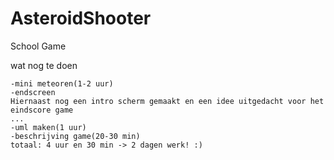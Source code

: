 # AsteroidShooter
School Game

wat nog te doen
   
   
    -mini meteoren(1-2 uur)
    -endscreen
    Hiernaast nog een intro scherm gemaakt en een idee uitgedacht voor het eindscore game
    ...
    -uml maken(1 uur)
    -beschrijving game(20-30 min)
    totaal: 4 uur en 30 min -> 2 dagen werk! :)
